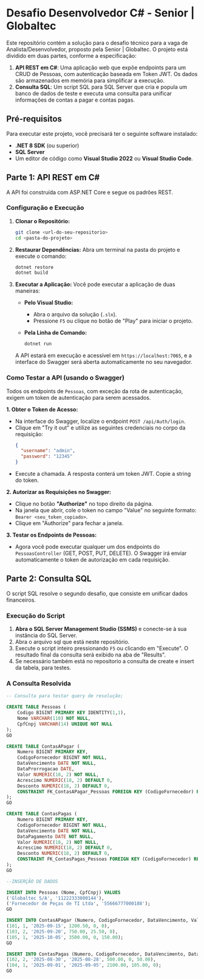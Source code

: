 # Desafio Desenvolvedor C\# - Senior | Globaltec

Este repositório contém a solução para o desafio técnico para a vaga de Analista/Desenvolvedor, proposto pela Senior | Globaltec. O projeto está dividido em duas partes, conforme a especificação:

1.  **API REST em C#**: Uma aplicação web que expõe endpoints para um CRUD de Pessoas, com autenticação baseada em Token JWT. Os dados são armazenados em memória para simplificar a execução.
2.  **Consulta SQL**: Um script SQL para SQL Server que cria e popula um banco de dados de teste e executa uma consulta para unificar informações de contas a pagar e contas pagas.

## Pré-requisitos

Para executar este projeto, você precisará ter o seguinte software instalado:

  * **.NET 8 SDK** (ou superior)
  * **SQL Server** 
  * Um editor de código como **Visual Studio 2022** ou **Visual Studio Code**.

## Parte 1: API REST em C\#

A API foi construída com ASP.NET Core e segue os padrões REST.

### Configuração e Execução

1.  **Clonar o Repositório:**

    ```bash
    git clone <url-do-seu-repositorio>
    cd <pasta-do-projeto>
    ```

2.  **Restaurar Dependências:**
    Abra um terminal na pasta do projeto e execute o comando:

    ```bash
    dotnet restore
    dotnet build
    ```

3.  **Executar a Aplicação:**
    Você pode executar a aplicação de duas maneiras:

      * **Pelo Visual Studio:**

          * Abra o arquivo da solução (`.sln`).
          * Pressione `F5` ou clique no botão de "Play" para iniciar o projeto.

      * **Pela Linha de Comando:**

        ```bash
        dotnet run
        ```

    A API estará em execução e acessível em `https://localhost:7065`, e a interface do Swagger será aberta automaticamente no seu navegador.

### Como Testar a API (usando o Swagger)

Todos os endpoints de `Pessoas`, com exceção da rota de autenticação, exigem um token de autenticação para serem acessados.

**1. Obter o Token de Acesso:**

  * Na interface do Swagger, localize o endpoint `POST /api/Auth/login`.
  * Clique em "Try it out" e utilize as seguintes credenciais no corpo da requisição:
    ```json
    {
      "username": "admin",
      "password": "12345"
    }
    ```
  * Execute a chamada. A resposta conterá um token JWT. Copie a string do token.

**2. Autorizar as Requisições no Swagger:**

  * Clique no botão **"Authorize"** no topo direito da página.
  * Na janela que abrir, cole o token no campo "Value" no seguinte formato: `Bearer <seu_token_copiado>`.
  * Clique em "Authorize" para fechar a janela.

**3. Testar os Endpoints de Pessoas:**

  * Agora você pode executar qualquer um dos endpoints do `PessoasController` (GET, POST, PUT, DELETE). O Swagger irá enviar automaticamente o token de autorização em cada requisição.

## Parte 2: Consulta SQL

O script SQL resolve o segundo desafio, que consiste em unificar dados financeiros.

### Execução do Script

1.  **Abra o SQL Server Management Studio (SSMS)** e conecte-se à sua instância do SQL Server.
2.  Abra o arquivo sql que está neste repositório.
3.  Execute o script inteiro pressionando `F5` ou clicando em "Execute". O resultado final da consulta será exibido na aba de "Results".
4.  Se necessário também está no repositorio a consulta de create e insert da tabela, para testes.

### A Consulta Resolvida

```sql
-- Consulta para testar query de resolução;

CREATE TABLE Pessoas (
    Codigo BIGINT PRIMARY KEY IDENTITY(1,1),
    Nome VARCHAR(110) NOT NULL,
    CpfCnpj VARCHAR(14) UNIQUE NOT NULL
);
GO

CREATE TABLE ContasAPagar (
    Numero BIGINT PRIMARY KEY,
    CodigoFornecedor BIGINT NOT NULL,
    DataVencimento DATE NOT NULL,
    DataProrrogacao DATE,
    Valor NUMERIC(18, 2) NOT NULL,
    Acrescimo NUMERIC(18, 2) DEFAULT 0,
    Desconto NUMERIC(18, 2) DEFAULT 0,
    CONSTRAINT FK_ContasAPagar_Pessoas FOREIGN KEY (CodigoFornecedor) REFERENCES Pessoas(Codigo)
);
GO

CREATE TABLE ContasPagas (
    Numero BIGINT PRIMARY KEY,
    CodigoFornecedor BIGINT NOT NULL,
    DataVencimento DATE NOT NULL,
    DataPagamento DATE NOT NULL,
    Valor NUMERIC(18, 2) NOT NULL,
    Acrescimo NUMERIC(18, 2) DEFAULT 0,
    Desconto NUMERIC(18, 2) DEFAULT 0,
    CONSTRAINT FK_ContasPagas_Pessoas FOREIGN KEY (CodigoFornecedor) REFERENCES Pessoas(Codigo)
);
GO

--INSERÇÃO DE DADOS

INSERT INTO Pessoas (Nome, CpfCnpj) VALUES
('Globaltec S/A', '11222333000144'),
('Fornecedor de Peças de TI Ltda', '55666777000188');
GO

INSERT INTO ContasAPagar (Numero, CodigoFornecedor, DataVencimento, Valor, Acrescimo, Desconto) VALUES
(101, 1, '2025-09-15', 1200.50, 0, 0),
(103, 2, '2025-09-20', 750.00, 25.50, 0),
(105, 1, '2025-10-05', 3500.00, 0, 150.00);
GO

INSERT INTO ContasPagas (Numero, CodigoFornecedor, DataVencimento, DataPagamento, Valor, Acrescimo, Desconto) VALUES
(102, 2, '2025-08-30', '2025-08-28', 500.00, 0, 50.00),
(104, 1, '2025-09-01', '2025-09-05', 2100.00, 105.00, 0);
GO

```

